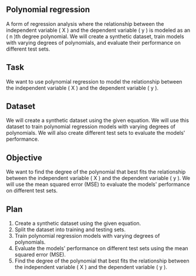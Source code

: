 ## Polynomial regression
A form of regression analysis where the relationship between the independent variable \( X \) and the dependent variable \( y \) is modeled as an \( n \)th degree polynomial. We will create a synthetic dataset, train models with varying degrees of polynomials, and evaluate their performance on different test sets.

## Task
We want to use polynomial regression to model the relationship between the independent variable \( X \) and the dependent variable \( y \).

## Dataset
We will create a synthetic dataset using the given equation. We will use this dataset to train polynomial regression models with varying degrees of polynomials.
We will also create different test sets to evaluate the models' performance.

## Objective
We want to find the degree of the polynomial that best fits the relationship between the independent variable \( X \) and the dependent variable \( y \). We will use the mean squared error (MSE) to evaluate the models' performance on different test sets.

## Plan
1. Create a synthetic dataset using the given equation.
2. Split the dataset into training and testing sets.
3. Train polynomial regression models with varying degrees of polynomials.
4. Evaluate the models' performance on different test sets using the mean squared error (MSE).
5. Find the degree of the polynomial that best fits the relationship between the independent variable \( X \) and the dependent variable \( y \).
